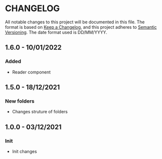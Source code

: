 # CHANGELOG

All notable changes to this project will be documented in this file.
The format is based on [Keep a Changelog](https://keepachangelog.com/en/1.0.0/),
and this project adheres to [Semantic Versioning](https://semver.org/spec/v2.0.0.html).
The date format used is DD/MM/YYYY.

## 1.6.0 - 10/01/2022
### Added
* Reader component

## 1.5.0 - 18/12/2021
### New folders
* Changes struture of folders

## 1.0.0 - 03/12/2021
### Init
* Init changes